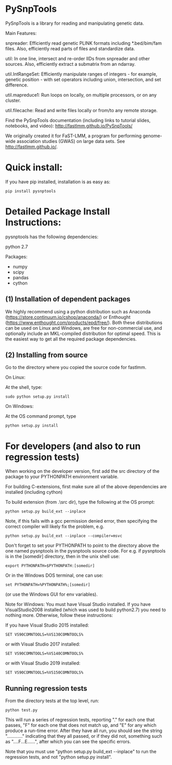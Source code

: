 PySnpTools
====================

PySnpTools is a library for reading and manipulating genetic data.

Main Features:

snpreader: Efficiently read genetic PLINK formats including \*.bed/bim/fam files.
          Also, efficiently read parts of files and standardize data. 

util: In one line, intersect and re-order IIDs from snpreader and other sources.
          Also, efficiently extract a submatrix from an ndarray. 

util.IntRangeSet: Efficiently manipulate ranges of integers - for example, genetic position - with set operators including union, intersection, and set difference. 

util.mapreduce1: Run loops on locally, on multiple processors, or on any cluster. 

util.filecache:  Read and write files locally or from/to any remote storage.


Find the PySnpTools documentation (including links to tutorial slides, notebooks, and video):
http://fastlmm.github.io/PySnpTools/


We originally created it for FaST-LMM, a program for performing genome-wide association studies (GWAS) on large data sets.
See http://fastlmm.github.io/.



Quick install:
====================

If you have pip installed, installation is as easy as:

    pip install pysnptools


Detailed Package Install Instructions:
========================================

pysnptools has the following dependencies:

python 2.7

Packages:

* numpy
* scipy
* pandas
* cython


(1) Installation of dependent packages
-----------------------------------------

We highly recommend using a python distribution such as 
Anaconda (https://store.continuum.io/cshop/anaconda/) 
or Enthought (https://www.enthought.com/products/epd/free/).
Both these distributions can be used on Linux and Windows, are free 
for non-commercial use, and optionally include an MKL-compiled distribution
for optimal speed. This is the easiest way to get all the required package
dependencies.


(2) Installing from source
-----------------------------------------

Go to the directory where you copied the source code for fastlmm.

On Linux:

At the shell, type: 

    sudo python setup.py install


On Windows:

At the OS command prompt, type 

    python setup.py install



For developers (and also to run regression tests)
=========================================================

When working on the developer version, first add the src directory of the package to your PYTHONPATH 
environment variable.

For building C-extensions, first make sure all of the above dependencies are installed (including cython)

To build extension (from .\src dir), type the following at the OS prompt:

    python setup.py build_ext --inplace

Note, if this fails with a gcc permission denied error, then specifying the correct compiler will likely fix the problem, e.g.

    python setup.py build_ext --inplace --compiler=msvc


Don't forget to set your PYTHONPATH to point to the directory above the one named pysnptools in
the pysnptools source code. For e.g. if pysnptools is in the [somedir] directory, then
in the unix shell use:

    export PYTHONPATH=$PYTHONPATH:[somedir]

Or in the Windows DOS terminal,
one can use: 

    set PYTHONPATH=%PYTHONPATH%;[somedir]

(or use the Windows GUI for env variables).

Note for Windows: You must have Visual Studio installed. If you have VisualStudio2008 installed 
(which was used to build python2.7) you need to nothing more. Otherwise, follow these instructions:

If you have Visual Studio 2015 installed:

    SET VS90COMNTOOLS=%VS130COMNTOOLS%

or with Visual Studio 2017 installed:

    SET VS90COMNTOOLS=%VS140COMNTOOLS%

or with Visual Studio 2019 installed:

    SET VS90COMNTOOLS=%VS150COMNTOOLS%

Running regression tests
-----------------------------

From the directory tests at the top level, run:

    python test.py

This will run a
series of regression tests, reporting "." for each one that passes, "F" for each
one that does not match up, and "E" for any which produce a run-time error. After
they have all run, you should see the string "............" indicating that they 
all passed, or if they did not, something such as "....F...E......", after which
you can see the specific errors.

Note that you must use "python setup.py build_ext --inplace" to run the 
regression tests, and not "python setup.py install".
